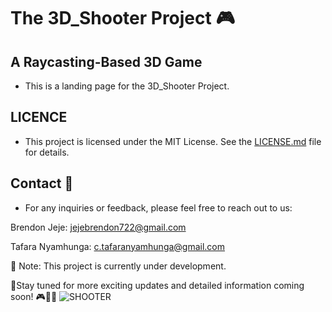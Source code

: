 # The 3D_Shooter Project 🎮

## A Raycasting-Based 3D Game

- This is a landing page for the 3D_Shooter Project.

## LICENCE
- This project is licensed under the MIT License. See the [LICENSE.md](LICENSE.md) file for details.

## Contact 🎉

- For any inquiries or feedback, please feel free to reach out to us:

Brendon Jeje:      <jejebrendon722@gmail.com>

Tafara Nyamhunga:  <c.tafaranyamhunga@gmail.com>

📌 Note: This project is currently under development.

📍Stay tuned for more exciting updates and detailed information coming soon! 🎮🚀✨
![SHOOTER](https://github.com/elyse502/AirBnB_clone/assets/125453474/ab3c1e01-2b98-47ae-96b7-37c07c85a2f1)
